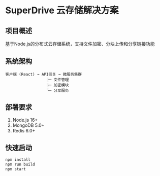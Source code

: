 # SuperDrive 云存储解决方案

## 项目概述
基于Node.js的分布式云存储系统，支持文件加密、分块上传和分享链接功能

## 系统架构
```
客户端 (React) → API网关 → 微服务集群
　　　　　　　　　　　├─ 文件管理
　　　　　　　　　　　├─ 加密模块
　　　　　　　　　　　└─ 分享服务
```

## 部署要求
1. Node.js 16+
2. MongoDB 5.0+
3. Redis 6.0+

## 快速启动
```bash
npm install
npm run build
npm start
```